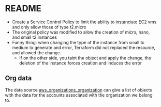 # README

- Create a Service Control Policy to limit the ability to instanciate EC2 vms and only allow those of type t2.micro
- The original policy was modified to allow the creation of micro, nano, and small t2 instances
- Funny thing: when changing the type of the instance from small to medium to generate and error, Terraform did not replaced the resource, and allowed the change.
  - If on the other side, you taint the object and apply the change, the deletion of the instance forces creation and induces the error

## Org data
The data source [aws_organizations_organization](https://registry.terraform.io/providers/hashicorp/aws/latest/docs/data-sources/organizations_organization) can give a list of objects with the data for the accounts associated with the organization we belong to.
